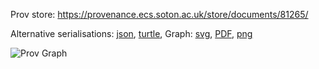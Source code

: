 
Prov store: https://provenance.ecs.soton.ac.uk/store/documents/81265/

Alternative serialisations: [json](https://provenance.ecs.soton.ac.uk/store/documents/81265.json), [turtle](https://provenance.ecs.soton.ac.uk/store/documents/81265.ttl),
Graph: [svg](https://provenance.ecs.soton.ac.uk/store/documents/81265.svg), [PDF](https://provenance.ecs.soton.ac.uk/store/documents/81265.pdf), [png](https://provenance.ecs.soton.ac.uk/store/documents/81265.png)

![Prov Graph](https://provenance.ecs.soton.ac.uk/store/documents/81265.png)

        